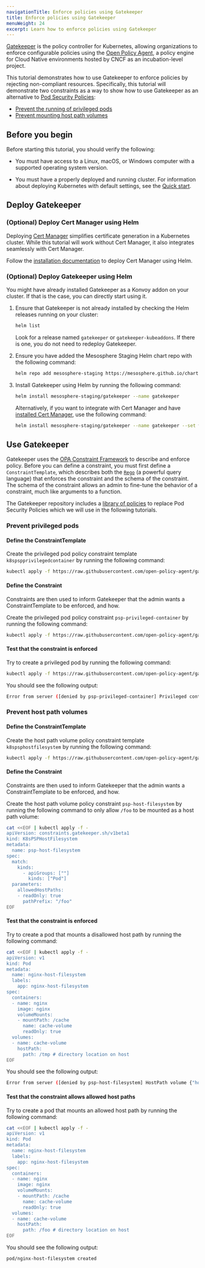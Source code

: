 ```yaml
---
navigationTitle: Enforce policies using Gatekeeper
title: Enforce policies using Gatekeeper
menuWeight: 24
excerpt: Learn how to enforce policies using Gatekeeper
---
```


<!-- markdownlint-disable MD030 -->

[Gatekeeper][gatekeeper] is the policy controller for Kubernetes, allowing organizations to enforce configurable policies using the [Open Policy Agent][opa], a policy engine for Cloud Native environments hosted by CNCF as an incubation-level project.

This tutorial demonstrates how to use Gatekeeper to enforce policies by rejecting non-compliant resources. Specifically, this tutorial will demonstrate two constraints as a way to show how to use Gatekeeper as an alternative to [Pod Security Policies][psp]:

- [Prevent the running of privileged pods](#prevent-privileged-pods)
- [Prevent mounting host path volumes](#prevent-host-path-volumes)

## Before you begin
Before starting this tutorial, you should verify the following:

- You must have access to a Linux, macOS, or Windows computer with a supported operating system version.

- You must have a properly deployed and running cluster. For information about deploying Kubernetes with default settings, see the [Quick start][quickstart].

## Deploy Gatekeeper

### (Optional) Deploy Cert Manager using Helm

Deploying [Cert Manager][certmanager] simplifies certificate generation in a Kubernetes cluster. While this tutorial will work without Cert Manager, it also integrates seamlessly with Cert Manager.

Follow the [installation documentation][certmanager-install] to deploy Cert Manager using Helm.

### (Optional) Deploy Gatekeeper using Helm

You might have already installed Gatekeeper as a Konvoy addon on your cluster. If that is the case, you can directly start using it.

1. Ensure that Gatekeeper is not already installed by checking the Helm releases running on your cluster:

    ```bash
    helm list
    ```

    Look for a release named `gatekeeper` or `gatekeeper-kubeaddons`. If there is one, you do not need to redeploy Gatekeeper.

1. Ensure you have added the Mesosphere Staging Helm chart repo with the following command:

    ```bash
    helm repo add mesosphere-staging https://mesosphere.github.io/charts/staging
    ```

1. Install Gatekeeper using Helm by running the following command:

    ```bash
    helm install mesosphere-staging/gatekeeper --name gatekeeper
    ```

    Alternatively, if you want to integrate with Cert Manager and have [installed Cert Manager](#optional-deploy-cert-manager-using-helm), use the following command:

    ```bash
    helm install mesosphere-staging/gatekeeper --name gatekeeper --set webhook.certManager.enabled=true
    ```

## Use Gatekeeper

Gatekeeper uses the [OPA Constraint Framework][opa-constraints] to describe and enforce policy. Before you can define a constraint, you must first define a `ConstraintTemplate`, which describes both the [`Rego`][opa-rego] (a powerful query language) that enforces the constraint and the schema of the constraint. The schema of the constraint allows an admin to fine-tune the behavior of a constraint, much like arguments to a function.

The Gatekeeper repository includes a [library of policies][gatekeeper-psp] to replace Pod Security Policies which we will use in the following tutorials.

### Prevent privileged pods

#### Define the ConstraintTemplate

Create the privileged pod policy constraint template `k8spspprivilegedcontainer` by running the following command:

```bash
kubectl apply -f https://raw.githubusercontent.com/open-policy-agent/gatekeeper/master/library/pod-security-policy/privileged-containers/template.yaml
```

#### Define the Constraint

Constraints are then used to inform Gatekeeper that the admin wants a ConstraintTemplate to be enforced, and how.

Create the privileged pod policy constraint `psp-privileged-container` by running the following command:

```bash
kubectl apply -f https://raw.githubusercontent.com/open-policy-agent/gatekeeper/master/library/pod-security-policy/privileged-containers/constraint.yaml
```

#### Test that the constraint is enforced

Try to create a privileged pod by running the following command:

```bash
kubectl apply -f https://raw.githubusercontent.com/open-policy-agent/gatekeeper/master/library/pod-security-policy/privileged-containers/example.yaml
```

You should see the following output:

```bash
Error from server ([denied by psp-privileged-container] Privileged container is not allowed: nginx, securityContext: {"privileged": true}): error when creating "https://raw.githubusercontent.com/open-policy-agent/gatekeeper/master/library/pod-security-policy/privileged-containers/example.yaml": admission webhook "validation.gatekeeper.sh" denied the request: [denied by psp-privileged-container] Privileged container is not allowed: nginx, securityContext: {"privileged": true}
```

### Prevent host path volumes

#### Define the ConstraintTemplate

Create the host path volume policy constraint template `k8spsphostfilesystem` by running the following command:

```bash
kubectl apply -f https://raw.githubusercontent.com/open-policy-agent/gatekeeper/master/library/pod-security-policy/host-filesystem/template.yaml
```

#### Define the Constraint

Constraints are then used to inform Gatekeeper that the admin wants a ConstraintTemplate to be enforced, and how.

Create the host path volume policy constraint `psp-host-filesystem` by running the following command to only allow `/foo` to be mounted as a host path volume:

```bash
cat <<EOF | kubectl apply -f -
apiVersion: constraints.gatekeeper.sh/v1beta1
kind: K8sPSPHostFilesystem
metadata:
  name: psp-host-filesystem
spec:
  match:
    kinds:
      - apiGroups: [""]
        kinds: ["Pod"]
  parameters:
    allowedHostPaths:
    - readOnly: true
      pathPrefix: "/foo"
EOF
```

#### Test that the constraint is enforced

Try to create a pod that mounts a disallowed host path by running the following command:

```bash
cat <<EOF | kubectl apply -f -
apiVersion: v1
kind: Pod
metadata:
  name: nginx-host-filesystem
  labels:
    app: nginx-host-filesystem
spec:
  containers:
  - name: nginx
    image: nginx
    volumeMounts:
    - mountPath: /cache
      name: cache-volume
      readOnly: true
  volumes:
  - name: cache-volume
    hostPath:
      path: /tmp # directory location on host
EOF
```

You should see the following output:

```bash
Error from server ([denied by psp-host-filesystem] HostPath volume {"hostPath": {"path": "/tmp", "type": ""}, "name": "cache-volume"} is not allowed, pod: nginx-host-filesystem. Allowed path: [{"readOnly": true, "pathPrefix": "/foo"}]): error when creating "STDIN": admission webhook "validation.gatekeeper.sh" denied the request: [denied by psp-host-filesystem] HostPath volume {"hostPath": {"path": "/tmp", "type": ""}, "name": "cache-volume"} is not allowed, pod: nginx-host-filesystem. Allowed path: [{"readOnly": true, "pathPrefix": "/foo"}]
```

#### Test that the constraint allows allowed host paths

Try to create a pod that mounts an allowed host path by running the following command:

```bash
cat <<EOF | kubectl apply -f -
apiVersion: v1
kind: Pod
metadata:
  name: nginx-host-filesystem
  labels:
    app: nginx-host-filesystem
spec:
  containers:
  - name: nginx
    image: nginx
    volumeMounts:
    - mountPath: /cache
      name: cache-volume
      readOnly: true
  volumes:
  - name: cache-volume
    hostPath:
      path: /foo # directory location on host
EOF
```

You should see the following output:

```bash
pod/nginx-host-filesystem created
```

[gatekeeper]:https://github.com/open-policy-agent/gatekeeper
[gatekeeper-psp]:https://github.com/open-policy-agent/gatekeeper-library/tree/master/library/pod-security-policy
[opa]:https://github.com/open-policy-agent/opa
[opa-constraints]:https://github.com/open-policy-agent/frameworks/tree/master/constraint
[opa-rego]:https://www.openpolicyagent.org/docs/latest/policy-language/
[psp]:https://kubernetes.io/docs/concepts/policy/pod-security-policy/
[certmanager]:https://github.com/jetstack/cert-manager
[certmanager-install]:https://docs.cert-manager.io/en/latest/getting-started/install/kubernetes.html#installing-with-helm
[quickstart]:../../quick-start/
